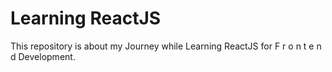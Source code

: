 # Learning ReactJS

This repository is about my Journey while Learning ReactJS for F r o n t e n d Development.


